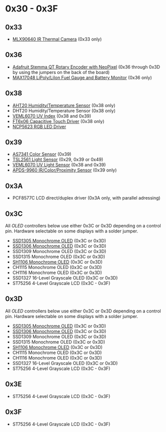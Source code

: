 # 0x30 - 0x3F

## 0x33

- [MLX90640 IR Thermal Camera](https://adafruit.com/product/4407) (0x33 only)

## 0x36

- [Adafruit Stemma QT Rotary Encoder with NeoPixel](https://www.adafruit.com/product/4991) (0x36 through 0x3D by using the jumpers on the back of the board)
- [MAX17048 LiPoly/LiIon Fuel Gauge and Battery Monitor](https://www.adafruit.com/product/5580) (0x36 only)

## 0x38

- [AHT20 Humidity/Temperature Sensor](https://www.adafruit.com/product/4566) (0x38 only)
- DHT20 Humidity/Temperature Sensor (0x38 only)
- [VEML6070 UV Index](https://www.adafruit.com/product/2899) (0x38 and 0x39)
- [FT6x06 Capacitive Touch Driver](https://www.adafruit.com/product/1947) (0x38 only)
- [NCP5623 RGB LED Driver](https://www.onsemi.com/products/power-management/led-drivers/linear-led-drivers/ncp5623)

## 0x39

- [AS7341 Color Sensor](https://www.adafruit.com/product/4698) (0x39)
- [TSL2561 Light Sensor](https://www.adafruit.com/product/439) (0x29, 0x39 or 0x49)
- [VEML6070 UV Light Sensor](https://www.adafruit.com/product/2899) (0x38 and 0x39)
- [APDS-9960 IR/Color/Proximity Sensor](https://www.adafruit.com/product/3595) (0x39 only)

## 0x3A
- PCF8577C LCD direct/duplex driver (0x3A only, with parallel adressing)

## 0x3C

All _OLED_ controllers below use either 0x3C or 0x3D depending on a control pin. Hardware selectable on some displays with a solder jumper.

- [SSD1305 Monochrome OLED](https://www.adafruit.com/product/2720) (0x3C or 0x3D)
- [SSD1306 Monochrome OLED](https://www.adafruit.com/product/938) (0x3C or 0x3D)
- SSD1309 Monochrome OLED (0x3C or 0x3D)
- SSD1315 Monochrome OLED (0x3C or 0x3D)
- [SH1106 Monochrome OLED](https://www.adafruit.com/product/5228) (0x3C or 0x3D)
- CH1115 Monochrome OLED (0x3C or 0x3D)
- CH1116 Monochrome OLED (0x3C or 0x3D)
- SSD1327 16-Level Grayscale OLED (0x3C or 0x3D)
- ST75256 4-Level Grayscale LCD (0x3C - 0x3F)

## 0x3D

All _OLED_ controllers below use either 0x3C or 0x3D depending on a control pin. Hardware selectable on some displays with a solder jumper.

- [SSD1305 Monochrome OLED](https://www.adafruit.com/product/2720) (0x3C or 0x3D)
- [SSD1306 Monochrome OLED](https://www.adafruit.com/product/938) (0x3C or 0x3D)
- SSD1309 Monochrome OLED (0x3C or 0x3D)
- SSD1315 Monochrome OLED (0x3C or 0x3D)
- [SH1106 Monochrome OLED](https://www.adafruit.com/product/5228) (0x3C or 0x3D)
- CH1115 Monochrome OLED (0x3C or 0x3D)
- CH1116 Monochrome OLED (0x3C or 0x3D)
- SSD1327 16-Level Grayscale OLED (0x3C or 0x3D)
- ST75256 4-Level Grayscale LCD (0x3C - 0x3F)

## 0x3E

- ST75256 4-Level Grayscale LCD (0x3C - 0x3F)

## 0x3F

- ST75256 4-Level Grayscale LCD (0x3C - 0x3F)
